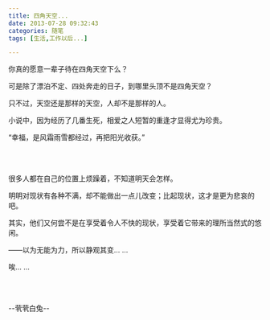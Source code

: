 ```yaml
---
title: 四角天空...
date: 2013-07-28 09:32:43
categories: 随笔
tags: [生活,工作以后...]

---
```

你真的愿意一辈子待在四角天空下么？

可是除了漂泊不定、四处奔走的日子，到哪里头顶不是四角天空？

只不过，天空还是那样的天空，人却不是那样的人。

小说中，因为经历了几番生死，相爱之人短暂的重逢才显得尤为珍贵。

“幸福，是风霜雨雪都经过，再把阳光收获。”

<br /><br />

很多人都在自己的位置上烦躁着，不知道明天会怎样。

明明对现状有各种不满，却不能做出一点儿改变；比起现状，这才是更为悲哀的吧。

其实，他们又何尝不是在享受着令人不快的现状，享受着它带来的理所当然式的悠闲。

——以为无能为力，所以静观其变... ...

唉... ...

<br /><br />

--茕茕白兔--